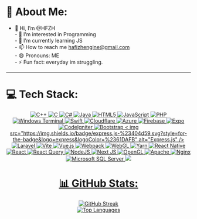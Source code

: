 # 💫 About Me:
- 👋 Hi, I’m @HFZH<br>- 👀 I’m interested in Programming<br>- 🌱 I’m currently learning JS<br>- 📫 How to reach me hafizhengine@gmail.com<br>- 😄 Pronouns: ME<br>- ⚡ Fun fact: everyday im struggling.


---

# 💻 Tech Stack:
<div id="badges" align="center">
  <a href="https://isocpp.org/">
    <img src="https://img.shields.io/badge/c++-%2300599C.svg?style=for-the-badge&logo=c%2B%2B&logoColor=white" alt="C++" />
  </a>
  <a href="https://en.wikipedia.org/wiki/C_(programming_language)">
    <img src="https://img.shields.io/badge/c-%2300599C.svg?style=for-the-badge&logo=c&logoColor=white" alt="C" />
  </a>
  <a href="https://docs.microsoft.com/en-us/dotnet/csharp/">
    <img src="https://img.shields.io/badge/c%23-%23239120.svg?style=for-the-badge&logo=csharp&logoColor=white" alt="C#" />
  </a>
  <a href="https://www.java.com/">
    <img src="https://img.shields.io/badge/java-%23ED8B00.svg?style=for-the-badge&logo=openjdk&logoColor=white" alt="Java" />
  </a>
  <a href="https://developer.mozilla.org/en-US/docs/Web/HTML">
    <img src="https://img.shields.io/badge/html5-%23E34F26.svg?style=for-the-badge&logo=html5&logoColor=white" alt="HTML5" />
  </a>
  <a href="https://developer.mozilla.org/en-US/docs/Web/JavaScript">
    <img src="https://img.shields.io/badge/javascript-%23323330.svg?style=for-the-badge&logo=javascript&logoColor=%23F7DF1E" alt="JavaScript" />
  </a>
  <a href="https://www.php.net/">
    <img src="https://img.shields.io/badge/php-%23777BB4.svg?style=for-the-badge&logo=php&logoColor=white" alt="PHP" />
  </a>
  <a href="https://docs.microsoft.com/en-us/windows/terminal/">
    <img src="https://img.shields.io/badge/Windows%20Terminal-%234D4D4D.svg?style=for-the-badge&logo=windows-terminal&logoColor=white" alt="Windows Terminal" />
  </a>
  <a href="https://swift.org/">
    <img src="https://img.shields.io/badge/swift-F54A2A?style=for-the-badge&logo=swift&logoColor=white" alt="Swift" />
  </a>
  <a href="https://www.cloudflare.com/">
    <img src="https://img.shields.io/badge/Cloudflare-F38020?style=for-the-badge&logo=Cloudflare&logoColor=white" alt="Cloudflare" />
  </a>
  <a href="https://azure.microsoft.com/">
    <img src="https://img.shields.io/badge/azure-%230072C6.svg?style=for-the-badge&logo=microsoftazure&logoColor=white" alt="Azure" />
  </a>
  <a href="https://firebase.google.com/">
    <img src="https://img.shields.io/badge/firebase-%23039BE5.svg?style=for-the-badge&logo=firebase" alt="Firebase" />
  </a>
  <a href="https://expo.dev/">
    <img src="https://img.shields.io/badge/expo-1C1E24?style=for-the-badge&logo=expo&logoColor=#D04A37" alt="Expo" />
  </a>
  <a href="https://codeigniter.com/">
    <img src="https://img.shields.io/badge/CodeIgniter-%23EF4223.svg?style=for-the-badge&logo=codeIgniter&logoColor=white" alt="CodeIgniter" />
  </a>
  <a href="https://getbootstrap.com/">
    <img src="https://img.shields.io/badge/bootstrap-%238511FA.svg?style=for-the-badge&logo=bootstrap&logoColor=white" alt="Bootstrap" />
  </a>
  <a href="https://expressjs.com/">
    < img src="https://img.shields.io/badge/express.js-%23404d59.svg?style=for-the-badge&logo=express&logoColor=%2361DAFB" alt="Express.js" />
  </a>
  <a href="https://laravel.com/">
    <img src="https://img.shields.io/badge/laravel-%23FF2D20.svg?style=for-the-badge&logo=laravel&logoColor=white" alt="Laravel" />
  </a>
  <a href="https://vitejs.dev/">
    <img src="https://img.shields.io/badge/vite-%23646CFF.svg?style=for-the-badge&logo=vite&logoColor=white" alt="Vite" />
  </a>
  <a href="https://vuejs.org/">
    <img src="https://img.shields.io/badge/vue.js-%2335495e.svg?style=for-the-badge&logo=vuedotjs&logoColor=%234FC08D" alt="Vue.js" />
  </a>
  <a href="https://webpack.js.org/">
    <img src="https://img.shields.io/badge/webpack-%238DD6F9.svg?style=for-the-badge&logo=webpack&logoColor=black" alt="Webpack" />
  </a>
  <a href="https://www.opengl.org/">
    <img src="https://img.shields.io/badge/WebGL-990000?logo=webgl&logoColor=white&style=for-the-badge" alt="WebGL" />
  </a>
  <a href="https://yarnpkg.com/">
    <img src="https://img.shields.io/badge/yarn-%232C8EBB.svg?style=for-the-badge&logo=yarn&logoColor=white" alt="Yarn" />
  </a>
  <a href="https://reactnative.dev/">
    <img src="https://img.shields.io/badge/react_native-%2320232a.svg?style=for-the-badge&logo=react&logoColor=%2361DAFB" alt="React Native" />
  </a>
  <a href="https://reactjs.org/">
    <img src="https://img.shields.io/badge/react-%2320232a.svg?style=for-the-badge&logo=react&logoColor=%2361DAFB" alt="React" />
  </a>
  <a href="https://react-query.tanstack.com/">
    <img src="https://img.shields.io/badge/-React%20Query-FF4154?style=for-the-badge&logo=react%20query&logoColor=white" alt="React Query" />
  </a>
  <a href="https://nodejs.org/">
    <img src="https://img.shields.io/badge/node.js-6DA55F?style=for-the-badge&logo=node.js&logoColor=white" alt="NodeJS" />
  </a>
  <a href="https://nextjs.org/">
    <img src="https://img.shields.io/badge/Next-black?style=for-the-badge&logo=next.js&logoColor=white" alt="Next JS" />
  </a>
  <a href="https://www.opengl.org/">
    <img src="https://img.shields.io/badge/OpenGL-%23FFFFFF.svg?style=for-the-badge&logo=opengl" alt="OpenGL" />
  </a>
  <a href="https://httpd.apache.org/">
    <img src="https://img.shields.io/badge/apache-%23D42029.svg?style=for-the-badge&logo=apache&logoColor=white" alt="Apache" />
  </a>
  <a href="https://www.nginx.com/">
    <img src="https://img.shields.io/badge/nginx-%23009639.svg?style=for-the-badge&logo=nginx&logoColor=white" alt="Nginx" />
  </a>
  <a href="https://www.microsoft.com/en-us/sql-server">
    <img src="https://img.shields.io/badge/Microsoft%20SQL%20Server-CC2927?style=for-the-badge&logo=microsoft%20sql%20server&logoColor=white" alt="Microsoft SQL Server" />
  </a>
  <a href="https://www.sqlite.org/">
    <img src="https://img.shields.io/badge/sqlite-% alt="SQL LITE"/>

# 📊 GitHub Stats:
<div id="header" align="center">
  <div id="header">
    <a href="https://github-readme-streak-stats.herokuapp.com/?user=HFZH-SC&theme=dark&hide_border=false">
      <img src="https://github-readme-streak-stats.herokuapp.com/?user=HFZH-SC&theme=dark&hide_border=false" alt="GitHub Streak" />
    </a>
    <br/>
    <a href="https://github-readme-stats.vercel.app/api/top-langs/?username=HFZH-SC&theme=dark&hide_border=false&include_all_commits=true&count_private=true&layout=compact">
      <img src="https://github-readme-stats.vercel.app/api/top-langs/?username=HFZH-SC&theme=dark&hide_border=false&include_all_commits=true&count_private=true&layout=compact" alt="Top Languages" />
    </a>
  </div>
</div>

